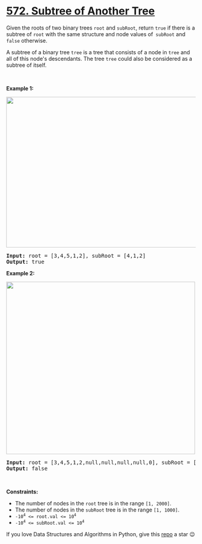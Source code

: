 # [572. Subtree of Another Tree][title]

<p>Given the roots of two binary trees <code>root</code> and <code>subRoot</code>, return <code>true</code> if there is a subtree of <code>root</code> with the same structure and node values of<code> subRoot</code> and <code>false</code> otherwise.</p>
<p>A subtree of a binary tree <code>tree</code> is a tree that consists of a node in <code>tree</code> and all of this node's descendants. The tree <code>tree</code> could also be considered as a subtree of itself.</p>
<p> </p>
<p><strong>Example 1:</strong></p>
<img alt="" src="https://assets.leetcode.com/uploads/2021/04/28/subtree1-tree.jpg" style="width: 532px; height: 400px;"/>
<pre><strong>Input:</strong> root = [3,4,5,1,2], subRoot = [4,1,2]
<strong>Output:</strong> true
</pre>
<p><strong>Example 2:</strong></p>
<img alt="" src="https://assets.leetcode.com/uploads/2021/04/28/subtree2-tree.jpg" style="width: 502px; height: 458px;"/>
<pre><strong>Input:</strong> root = [3,4,5,1,2,null,null,null,null,0], subRoot = [4,1,2]
<strong>Output:</strong> false
</pre>
<p> </p>
<p><strong>Constraints:</strong></p>
<ul>
<li>The number of nodes in the <code>root</code> tree is in the range <code>[1, 2000]</code>.</li>
<li>The number of nodes in the <code>subRoot</code> tree is in the range <code>[1, 1000]</code>.</li>
<li><code>-10<sup>4</sup> &lt;= root.val &lt;= 10<sup>4</sup></code></li>
<li><code>-10<sup>4</sup> &lt;= subRoot.val &lt;= 10<sup>4</sup></code></li>
</ul>


If you love Data Structures and Algorithms in Python, give this [repo][me] a star :wink:

[title]: https://leetcode.com/problems/subtree-of-another-tree
[me]: https://github.com/bumblebee211196/awesome-python-leetcode